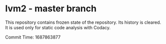 # lvm2 - master branch

This repository contains frozen state of the repository.
Its history is cleared. It is used only for static code
analysis with Codacy.

Commit Time: 1687863877